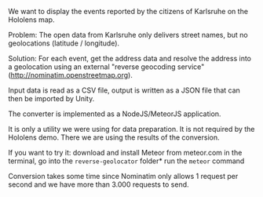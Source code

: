 We want to display the events reported by the citizens of Karlsruhe on the Hololens map.

Problem: The open data from Karlsruhe only delivers street names, but no geolocations (latitude / longitude).

Solution: For each event, get the address data and resolve the address into a geolocation using an external "reverse geocoding service" (<http://nominatim.openstreetmap.org>).

Input data is read as a CSV file, output is written as a JSON file that can then be imported by Unity.

The converter is implemented as a NodeJS/MeteorJS application.

It is only a utility we were using for data preparation. It is not required by the Hololens demo. There we are using the results of the conversion.

If you want to try it: download and install Meteor from meteor.com in the terminal, go into the `reverse-geolocator` folder* run the `meteor` command

Conversion takes some time since Nominatim only allows 1 request per second and we have more than 3.000 requests to send.

